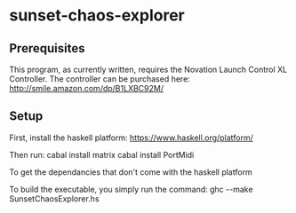 # sunset-chaos-explorer

## Prerequisites
This program, as currently written, requires the Novation Launch Control XL Controller.
The controller can be purchased here: http://smile.amazon.com/dp/B1LXBC92M/

## Setup
First, install the haskell platform:
https://www.haskell.org/platform/

Then run:
cabal install matrix
cabal install PortMidi

To get the dependancies that don't come with the haskell platform

To build the executable, you simply run the command:
ghc --make SunsetChaosExplorer.hs
